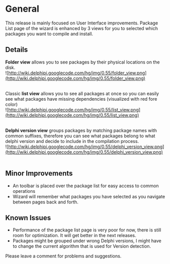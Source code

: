 # General #

This release is mainly focused on User Interface improvements. Package List page of the wizard is enhanced by 3 views for you to selected which packages you want to compile and install.

## Details ##

**Folder view** allows you to see packages by their physical locations on the disk.<br />
![http://wiki.delphipi.googlecode.com/hg/img/0.55/folder_view.png](http://wiki.delphipi.googlecode.com/hg/img/0.55/folder_view.png)<br />
<br />

Classic **list view** allows you to see all packages at once so you can easily see what packages have missing dependencies (visualized with red fore color)<br />
![http://wiki.delphipi.googlecode.com/hg/img/0.55/list_view.png](http://wiki.delphipi.googlecode.com/hg/img/0.55/list_view.png)<br />
<br />

**Delphi version view** groups packages by matching package names with common suffixes, therefore you can see what packages belong to what delphi version and decide to include in the compilation process.<br />
![http://wiki.delphipi.googlecode.com/hg/img/0.55/delphi_version_view.png](http://wiki.delphipi.googlecode.com/hg/img/0.55/delphi_version_view.png)<br />
<br />

## Minor Improvements ##
  * An toolbar is placed over the package list for easy access to common operations
  * Wizard will remember what packages you have selected as you navigate between pages back and forth.

## Known Issues ##
  * Performance of the package list page is very poor for now, there is still room for optimization. It will get better in the next releases.
  * Packages might be grouped under wrong Delphi versions, I might have to change the current algorithm that is used for Version detection.

Please leave a comment for problems and suggestions.